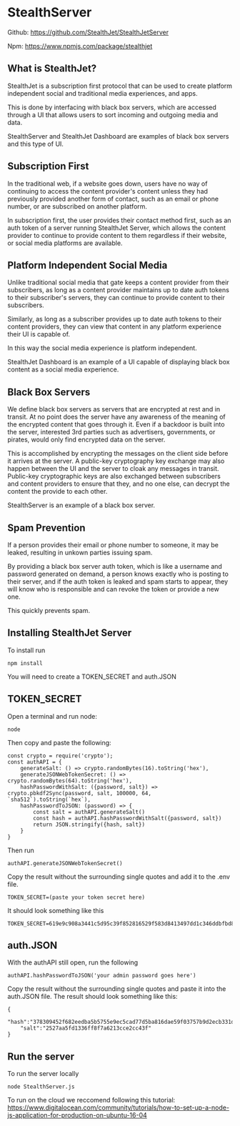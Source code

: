 # StealthServer

Github: https://github.com/StealthJet/StealthJetServer

Npm: https://www.npmjs.com/package/stealthjet

## What is StealthJet?

StealthJet is a subscription first protocol that can be used to create platform independent social and traditional media experiences, and apps.


This is done by interfacing with black box servers, which are accessed through a UI that allows users to sort incoming and outgoing media and data. 


StealthServer and StealthJet Dashboard are examples of black box servers and this type of UI.

## Subscription First

In the traditional web, if a website goes down, users have no way of continuing to access the content provider's content unless they had previously provided another form of contact, such as an email or phone number, or are subscribed on another platform.


In subscription first, the user provides their contact method first, such as an auth token of a server running StealthJet Server, which allows the content provider to continue to provide content to them regardless if their website, or social media platforms are available. 


## Platform Independent Social Media

Unlike traditional social media that gate keeps a content provider from their subscribers, as long as a content provider maintains up to date auth tokens to their subscriber's servers, they can continue to provide content to their subscribers. 

Similarly, as long as a subscriber provides up to date auth tokens to their content providers, they can view that content in any platform experience their UI is capable of. 

In this way the social media experience is platform independent.

StealthJet Dashboard is an example of a UI capable of displaying black box content as a social media experience.

## Black Box Servers

We define black box servers as servers that are encrypted at rest and in transit. At no point does the server have any awareness of the meaning of the encrypted content that goes through it. Even if a backdoor is built into the server, interested 3rd parties such as advertisers, governments, or pirates, would only find encrypted data on the server.


This is accomplished by encrypting the messages on the client side before it arrives at the server. A public-key cryptography key exchange may also happen between the UI and the server to cloak any messages in transit. Public-key cryptographic keys are also exchanged between subscribers and content providers to ensure that they, and no one else, can decrypt the content the provide to each other. 


StealthServer is an example of a black box server.

## Spam Prevention

If a person provides their email or phone number to someone, it may be leaked, resulting in unkown parties issuing spam. 

By providing a black box server auth token, which is like a username and password generated on demand, a person knows exactly who is posting to their server, and if the auth token is leaked and spam starts to appear, they will know who is responsible and can revoke the token or provide a new one. 

This quickly prevents spam.


## Installing StealthJet Server

To install run 
```
npm install
```


You will need to create a TOKEN_SECRET and auth.JSON

## TOKEN_SECRET

Open a terminal and run node:
```
node
```

Then copy and paste the following:
```
const crypto = require('crypto');
const authAPI = {
    generateSalt: () => crypto.randomBytes(16).toString('hex'),
    generateJSONWebTokenSecret: () => crypto.randomBytes(64).toString('hex'),
    hashPasswordWithSalt: ({password, salt}) => crypto.pbkdf2Sync(password, salt, 100000, 64, `sha512`).toString(`hex`),
    hashPasswordToJSON: (password) => {
        const salt = authAPI.generateSalt()
        const hash = authAPI.hashPasswordWithSalt({password, salt})
        return JSON.stringify({hash, salt})
    }
}
```

Then run 
```
authAPI.generateJSONWebTokenSecret()
```

Copy the result without the surrounding single quotes and add it to the .env file.
```
TOKEN_SECRET=(paste your token secret here)
```

It should look something like this
```
TOKEN_SECRET=619e9c908a3441c5d95c39f852816529f583d8413497dd1c346ddbfbd88a176f9bc36111dc8620882599d6bb9b6393b6e366e00e8f3b10e78e66b6113688516f
```

## auth.JSON

With the authAPI still open, run the following
```
authAPI.hashPasswordToJSON('your admin password goes here')
```

Copy the result without the surrounding single quotes and paste it into the auth.JSON file. 
The result should look something like this:
```
{
    "hash":"378309452f682eedba5b5755e9ec5cad77d5ba816dae59f03757b9d2ecb331db41bcdf9bcc69d899e451affa95ba7bba36baec8874d1d1c6e18d52587f274cc4",
    "salt":"2527aa5fd1336ff8f7a6213cce2cc43f"
}
```

## Run the server

To run the server locally
```
node StealthServer.js
```

To run on the cloud we reccomend following this tutorial: https://www.digitalocean.com/community/tutorials/how-to-set-up-a-node-js-application-for-production-on-ubuntu-16-04